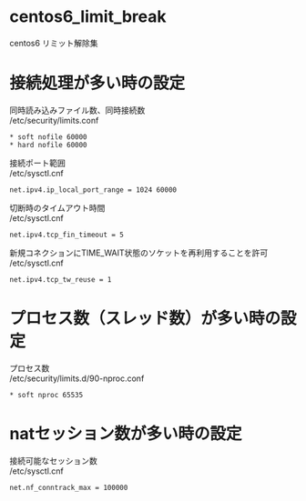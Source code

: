 centos6_limit_break
===================

centos6 リミット解除集


接続処理が多い時の設定
======================

同時読み込みファイル数、同時接続数  
/etc/security/limits.conf

    * soft nofile 60000
    * hard nofile 60000

接続ポート範囲  
/etc/sysctl.cnf

    net.ipv4.ip_local_port_range = 1024 60000

切断時のタイムアウト時間  
/etc/sysctl.cnf

    net.ipv4.tcp_fin_timeout = 5

新規コネクションにTIME_WAIT状態のソケットを再利用することを許可    
/etc/sysctl.cnf

    net.ipv4.tcp_tw_reuse = 1

プロセス数（スレッド数）が多い時の設定
======================================

プロセス数  
/etc/security/limits.d/90-nproc.conf

    * soft nproc 65535

natセッション数が多い時の設定
=============================

接続可能なセッション数  
/etc/sysctl.cnf

    net.nf_conntrack_max = 100000



